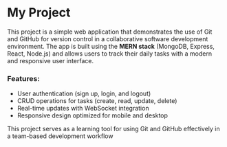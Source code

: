 # My Project

This project is a simple web application that demonstrates the use of Git and GitHub for version control in a collaborative software development environment. The app is built using the **MERN stack** (MongoDB, Express, React, Node.js) and allows users to track their daily tasks with a modern and responsive user interface.

### Features:
- User authentication (sign up, login, and logout)
- CRUD operations for tasks (create, read, update, delete)
- Real-time updates with WebSocket integration
- Responsive design optimized for mobile and desktop

This project serves as a learning tool for using Git and GitHub effectively in a team-based development workflow
